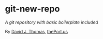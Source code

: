 # git-new-repo

*A git repository with basic boilerplate included*

By [David J. Thomas](mailto:dave.a.base@gmail.com), [thePort.us](https://thePort.us)